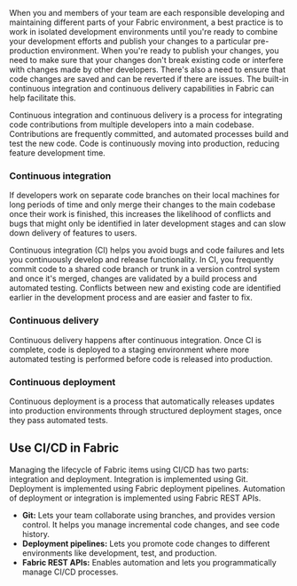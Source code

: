 When you and members of your team are each responsible developing and maintaining different parts of your Fabric environment, a best practice is to work in isolated development environments until you're ready to combine your development efforts and publish your changes to a particular pre-production environment. When you're ready to publish your changes, you need to make sure that your changes don't break existing code or interfere with changes made by other developers. There's also a need to ensure that code changes are saved and can be reverted if there are issues. The built-in continuous integration and continuous delivery capabilities in Fabric can help facilitate this.

 Continuous integration and continuous delivery is a process for integrating code contributions from multiple developers into a main codebase. Contributions are frequently committed, and automated processes build and test the new code. Code is continuously moving into production, reducing feature development time.

### Continuous integration
If developers work on separate code branches on their local machines for long periods of time and only merge their changes to the main codebase once their work is finished, this increases the likelihood of conflicts and bugs that might only be identified in later development stages and can slow down delivery of features to users.  

Continuous integration (CI) helps you avoid bugs and code failures and lets you continuously develop and release functionality. In CI, you frequently commit code to a shared code branch or trunk in a version control system and once it's merged, changes are validated by a build process and automated testing. Conflicts between new and existing code are identified earlier in the development process and are easier and faster to fix.

### Continuous delivery
Continuous delivery happens after continuous integration. Once CI is complete, code is deployed to a staging environment where more automated testing is performed before code is released into production.

### Continuous deployment
Continuous deployment is a process that automatically releases updates into production environments through structured deployment stages, once they pass automated tests.  
 
## Use CI/CD in Fabric
Managing the lifecycle of Fabric items using CI/CD has two parts: integration and deployment. Integration is implemented using Git. Deployment is implemented using Fabric deployment pipelines. Automation of deployment or integration is implemented using Fabric REST APIs.  

- **Git:** Lets your team collaborate using branches, and provides version control. It helps you manage incremental code changes, and see code history.
- **Deployment pipelines:** Lets you promote code changes to different environments like development, test, and production.
- **Fabric REST APIs:** Enables automation and lets you programmatically manage CI/CD processes.
